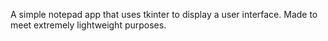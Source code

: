 A simple notepad app that uses tkinter to display a user interface. Made to meet extremely lightweight purposes.
 
 
